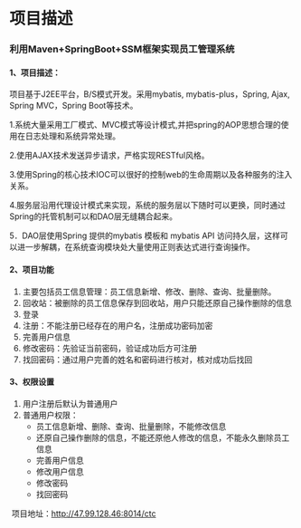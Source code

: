 # 项目描述

### **利用Maven+SpringBoot+SSM**框架实现员工管理系统

#### 1、项目描述：

项目基于J2EE平台，B/S模式开发。采用mybatis, mybatis-plus，Spring, Ajax, Spring MVC，Spring Boot等技术。

1.系统大量采用工厂模式、MVC模式等设计模式,并把spring的AOP思想合理的使用在日志处理和系统异常处理。

2.使用AJAX技术发送异步请求，严格实现RESTful风格。

3.使用Spring的核心技术IOC可以很好的控制web的生命周期以及各种服务的注入关系。

4.服务层沿用代理设计模式来实现，系统的服务层以下随时可以更换，同时通过Spring的托管机制可以和DAO层无缝耦合起来。

5．DAO层使用Spring 提供的mybatis 模板和 mybatis API 访问持久层，这样可以进一步解耦，在系统查询模块处大量使用正则表达式进行查询操作。

#### 2、项目功能

1. 主要包括员工信息管理：员工信息新增、修改、删除、查询、批量删除。
2. 回收站：被删除的员工信息保存到回收站，用户只能还原自己操作删除的信息
3. 登录
4. 注册：不能注册已经存在的用户名，注册成功密码加密
5. 完善用户信息
6. 修改密码：先验证当前密码，验证成功后方可注册
7. 找回密码：通过用户完善的姓名和密码进行核对，核对成功后找回

#### 3、权限设置

1. 用户注册后默认为普通用户
2. 普通用户权限：
   - 员工信息新增、删除、查询、批量删除，不能修改信息
   - 还原自己操作删除的信息，不能还原他人修改的信息，不能永久删除员工信息
   - 完善用户信息
   - 修改用户信息
   - 修改密码
   - 找回密码



​    项目地址：http://47.99.128.46:8014/ctc
